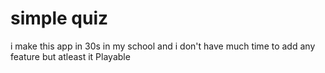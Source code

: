 # simple quiz
i make this app in 30s in my school and i don't have much time to add any feature but atleast it Playable
